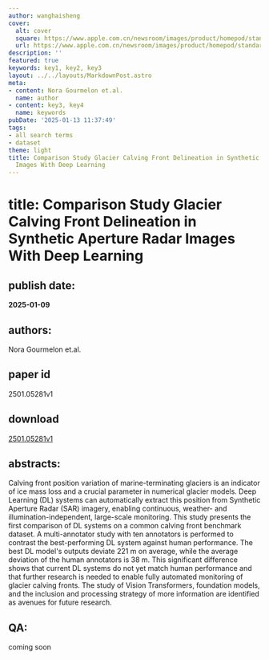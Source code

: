 ```yaml
---
author: wanghaisheng
cover:
  alt: cover
  square: https://www.apple.com.cn/newsroom/images/product/homepod/standard/Apple-HomePod-hero-230118_big.jpg.large_2x.jpg
  url: https://www.apple.com.cn/newsroom/images/product/homepod/standard/Apple-HomePod-hero-230118_big.jpg.large_2x.jpg
description: ''
featured: true
keywords: key1, key2, key3
layout: ../../layouts/MarkdownPost.astro
meta:
- content: Nora Gourmelon et.al.
  name: author
- content: key3, key4
  name: keywords
pubDate: '2025-01-13 11:37:49'
tags:
- all search terms
- dataset
theme: light
title: Comparison Study Glacier Calving Front Delineation in Synthetic Aperture Radar
  Images With Deep Learning
---
```


# title: Comparison Study Glacier Calving Front Delineation in Synthetic Aperture Radar Images With Deep Learning 
## publish date: 
**2025-01-09** 
## authors: 
  Nora Gourmelon et.al. 
## paper id
2501.05281v1
## download
[2501.05281v1](http://arxiv.org/abs/2501.05281v1)
## abstracts:
Calving front position variation of marine-terminating glaciers is an indicator of ice mass loss and a crucial parameter in numerical glacier models. Deep Learning (DL) systems can automatically extract this position from Synthetic Aperture Radar (SAR) imagery, enabling continuous, weather- and illumination-independent, large-scale monitoring. This study presents the first comparison of DL systems on a common calving front benchmark dataset. A multi-annotator study with ten annotators is performed to contrast the best-performing DL system against human performance. The best DL model's outputs deviate 221 m on average, while the average deviation of the human annotators is 38 m. This significant difference shows that current DL systems do not yet match human performance and that further research is needed to enable fully automated monitoring of glacier calving fronts. The study of Vision Transformers, foundation models, and the inclusion and processing strategy of more information are identified as avenues for future research.
## QA:
coming soon
